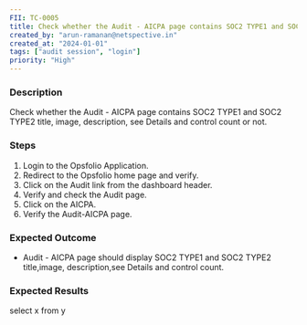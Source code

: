 ```yaml
---
FII: TC-0005
title: Check whether the Audit - AICPA page contains SOC2 TYPE1 and SOC2 TYPE2 title, image, description, see Details and control count or not.
created_by: "arun-ramanan@netspective.in"
created_at: "2024-01-01"
tags: ["audit session", "login"]
priority: "High"
---
```

### Description
Check whether the Audit - AICPA page contains SOC2 TYPE1 and SOC2 TYPE2 title, image, description, see Details and control count or not.

### Steps

1. Login to the Opsfolio Application.
2. Redirect to the Opsfolio home page and verify.
3. Click on the Audit link from the dashboard header.                                                          
4. Verify and check the Audit page.          
5. Click on the AICPA.                               
6. Verify the Audit-AICPA page.

### Expected Outcome

- Audit - AICPA page should display SOC2 TYPE1 and SOC2 TYPE2 title,image, description,see Details and control count.

### Expected Results
<query-result>select x from y</query-result>